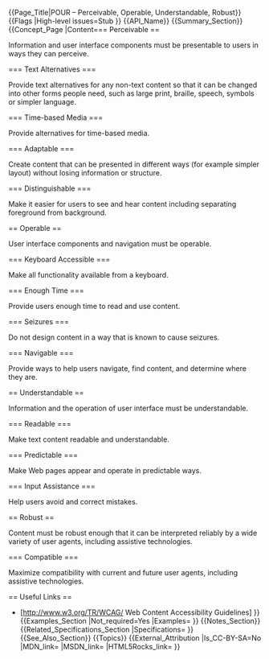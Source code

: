 {{Page_Title|POUR – Perceivable, Operable, Understandable, Robust}}
{{Flags
|High-level issues=Stub
}}
{{API_Name}}
{{Summary_Section}}
{{Concept_Page
|Content=== Perceivable ==

Information and user interface components must be presentable to users in ways they can perceive.

=== Text Alternatives ===

Provide text alternatives for any non-text content so that it can be changed into other forms people need, such as large print, braille, speech, symbols or simpler language.

=== Time-based Media ===

Provide alternatives for time-based media.

=== Adaptable ===

Create content that can be presented in different ways (for example simpler layout) without losing information or structure.

=== Distinguishable ===

Make it easier for users to see and hear content including separating foreground from background.

== Operable ==

User interface components and navigation must be operable.

=== Keyboard Accessible ===

Make all functionality available from a keyboard.

=== Enough Time ===

Provide users enough time to read and use content.

=== Seizures ===

Do not design content in a way that is known to cause seizures.

=== Navigable ===

Provide ways to help users navigate, find content, and determine where they are.

== Understandable ==

Information and the operation of user interface must be understandable.

=== Readable ===

Make text content readable and understandable.

=== Predictable ===

Make Web pages appear and operate in predictable ways.

=== Input Assistance ===

Help users avoid and correct mistakes.

== Robust ==

Content must be robust enough that it can be interpreted reliably by a wide variety of user agents, including assistive technologies.

=== Compatible ===

Maximize compatibility with current and future user agents, including assistive technologies.

== Useful Links ==

* [http://www.w3.org/TR/WCAG/ Web Content Accessibility Guidelines]
}}
{{Examples_Section
|Not_required=Yes
|Examples=
}}
{{Notes_Section}}
{{Related_Specifications_Section
|Specifications=
}}
{{See_Also_Section}}
{{Topics}}
{{External_Attribution
|Is_CC-BY-SA=No
|MDN_link=
|MSDN_link=
|HTML5Rocks_link=
}}